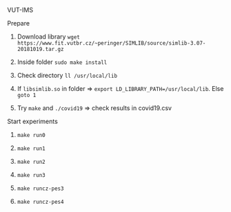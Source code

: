 VUT-IMS

Prepare

1) Download library `wget https://www.fit.vutbr.cz/~peringer/SIMLIB/source/simlib-3.07-20181019.tar.gz`

2) Inside folder `sudo make install`

3) Check directory `ll /usr/local/lib`

4) If `libsimlib.so` in folder => `export LD_LIBRARY_PATH=/usr/local/lib`. Else `goto 1`

5) Try `make` and `./covid19` => check results in covid19.csv

Start experiments

1) `make run0`

2) `make run1`

3) `make run2`

4) `make run3`

5) `make runcz-pes3`

6) `make runcz-pes4`
